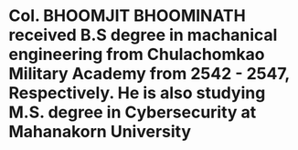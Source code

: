 # Col. BHOOMJIT BHOOMINATH received B.S degree in machanical engineering from Chulachomkao Military Academy from 2542 - 2547, Respectively. He is also studying M.S. degree in Cybersecurity at Mahanakorn University